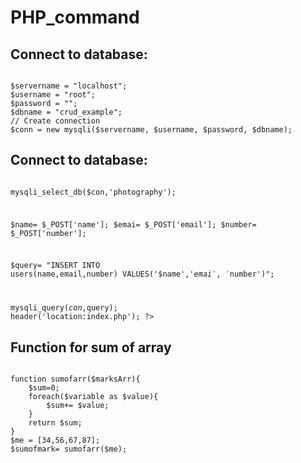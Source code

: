 # PHP_command

<h2>Connect to database:</h2>
<code>
$servername = "localhost";
$username = "root";
$password = "";
$dbname = "crud_example";
// Create connection
$conn = new mysqli($servername, $username, $password, $dbname);
</code>

<h2>Connect to database:</h2>
<code>
<?php
   $con= mysqli_connect('localhost','root');
   if($con){
       echo "Connection Successful";
   }
   else{
       echo "Connection Failed";
   }

   mysqli_select_db($con,'photography');

   $name= $_POST['name'];
   $emai= $_POST['email'];
   $number= $_POST['number'];

   $query= "INSERT INTO users(name,email,number) VALUES('$name','$emai','$number')";

   mysqli_query($con,$query);
   header('location:index.php');
?>
</code>

<h2>Function for sum of array</h2>
<code>
function sumofarr($marksArr){
    $sum=0;
    foreach($variable as $value){
        $sum+= $value;
    }
    return $sum;
}
$me = [34,56,67,87];
$sumofmark= sumofarr($me);
</code>
